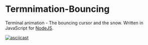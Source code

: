 # Termnimation-Bouncing
Terminal animation - The bouncing cursor and the snow. Written in JavaScript for [NodeJS](https://nodejs.org).

[![asciicast](https://asciinema.org/a/497579.svg)](https://asciinema.org/a/497579)
